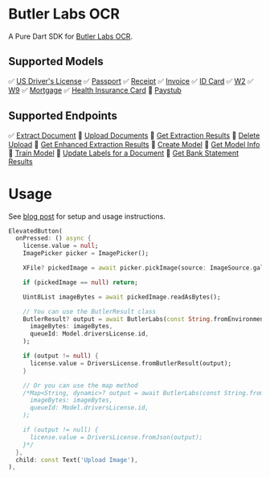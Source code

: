 # Butler Labs OCR
 A Pure Dart SDK for [Butler Labs OCR](https://www.butlerlabs.ai/).

## Supported Models
✅ [US Driver's License](https://docs.butlerlabs.ai/reference/us-drivers-license-ocr)
✅ [Passport](https://docs.butlerlabs.ai/reference/passport-ocr)
✅ [Receipt](https://docs.butlerlabs.ai/reference/receipt-ocr)
✅ [Invoice](https://docs.butlerlabs.ai/reference/invoice-ocr)
✅ [ID Card](https://docs.butlerlabs.ai/reference/id-card-ocr)
✅ [W2](https://docs.butlerlabs.ai/reference/w2-ocr)
✅ [W9](https://docs.butlerlabs.ai/reference/w9-ocr)
✅ [Mortgage](https://docs.butlerlabs.ai/reference/mortgage-ocr)
✅ [Health Insurance Card](https://docs.butlerlabs.ai/reference/health-insurance-card-ocr)
🔲 [Paystub](https://docs.butlerlabs.ai/reference/paystub-ocr)

## Supported Endpoints
✅ [Extract Document](https://docs.butlerlabs.ai/reference/extract-document)
🔲 [Upload Documents](https://docs.butlerlabs.ai/reference/upload-documents-queues)
🔲 [Get Extraction Results](https://docs.butlerlabs.ai/reference/get-extracted-results-queues)
🔲 [Delete Upload](https://docs.butlerlabs.ai/reference/delete-upload)
🔲 [Get Enhanced Extraction Results](https://docs.butlerlabs.ai/reference/get-enhanced-extraction-results)
🔲 [Create Model](https://docs.butlerlabs.ai/reference/create-model)
🔲 [Get Model Info](https://docs.butlerlabs.ai/reference/get-model-info)
🔲 [Train Model](https://docs.butlerlabs.ai/reference/train-model)
🔲 [Update Labels for a Document](https://docs.butlerlabs.ai/reference/update-labels-for-a-document)
🔲 [Get Bank Statement Results](https://docs.butlerlabs.ai/reference/get-bank-statement-results)

# Usage
See [blog post](https://codeontherocks.dev/blog/butler-ai-ocr-flutter/) for setup and usage instructions.
```dart
ElevatedButton(
  onPressed: () async {
    license.value = null;
    ImagePicker picker = ImagePicker();

    XFile? pickedImage = await picker.pickImage(source: ImageSource.gallery);

    if (pickedImage == null) return;

    Uint8List imageBytes = await pickedImage.readAsBytes();

    // You can use the ButlerResult class
    ButlerResult? output = await ButlerLabs(const String.fromEnvironment('BUTLER_API_KEY')).performOcrOnImageBytes(
      imageBytes: imageBytes,
      queueId: Model.driversLicense.id,
    );

    if (output != null) {
      license.value = DriversLicense.fromButlerResult(output);
    }

    // Or you can use the map method
    /*Map<String, dynamic>? output = await ButlerLabs(const String.fromEnvironment('BUTLER_API_KEY')).performOcrOnImage(
      imageBytes: imageBytes,
      queueId: Model.driversLicense.id,
    );

    if (output != null) {
      license.value = DriversLicense.fromJson(output);
    }*/
  },
  child: const Text('Upload Image'),
),
```